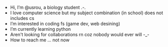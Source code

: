 - Hi, I’m @usrou, a biology student .-.
- I love computer science but my subject combination (in school) does not includes cs
- I’m interested in coding fs (game dev, web desining)
- I’m currently learning python 
- Aren't looking for collaborations rn coz nobody would ever will -_-
- How to reach me ... not now 

<!---
usrou/usrou is a ✨ special ✨ repository because its `README.md` (this file) appears on your GitHub profile.
You can click the Preview link to take a look at your changes.
--->
